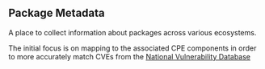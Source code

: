 ## Package Metadata 

A place to collect information about packages across various ecosystems.  

The initial focus is on mapping to the associated CPE components in order to more accurately match CVEs from the [National Vulnerability Database](https://nvd.nist.gov)


